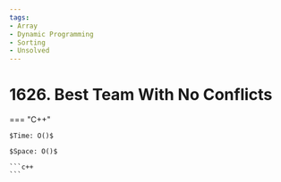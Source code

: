 ```yaml
---
tags:
- Array
- Dynamic Programming
- Sorting
- Unsolved
---
```



# 1626. Best Team With No Conflicts

=== "C++"

    $Time: O()$

    $Space: O()$

    ```c++
    ```